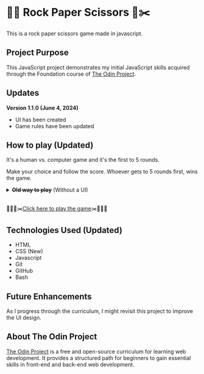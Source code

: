 # ✊🏻 Rock Paper Scissors 📃✂️

This is a rock paper scissors game made in javascript.

## Project Purpose

This JavaScript project demonstrates my initial JavaScript skills acquired through the Foundation course of [The Odin Project](https://www.theodinproject.com/).

## Updates

**Version 1.1.0 (June 4, 2024)**

- UI has been created
- Game rules have been updated

## How to play (Updated)

It's a human vs. computer game and it's the first to 5 rounds.

Make your choice and follow the score. Whoever gets to 5 rounds first, wins the game.

<details>
  <summary><strong><s>Old way to play</s></strong> (Without a UI)</summary>

It's a human vs. computer game and it's the best of 5 rounds.

**Note**: This initial version of the game doesn't have a UI. The browser will show you a prompt where you will type your choice. To follow your score and the final results, make sure you open Chrome's console (Ctrl + Shift + J).

1. Enter your choice in the browser's prompt and click OK

2. Check Chrome's console to see who won the round.

3. Play 5 rounds and check results in Chrome's console to see who won the match.
</details><br>

✊🏻📃✂️[Click here to play the game](https://papidos.github.io/rock-paper-scissors/)✂️📃✊🏻

## Technologies Used (Updated)

- HTML
- CSS (New)
- Javascript
- Git
- GitHub
- Bash

## Future Enhancements

As I progress through the curriculum, I might revisit this project to improve the UI design.

## About The Odin Project

[The Odin Project](https://www.theodinproject.com/) is a free and open-source curriculum for learning web development. It provides a structured path for beginners to gain essential skills in front-end and back-end web development.
